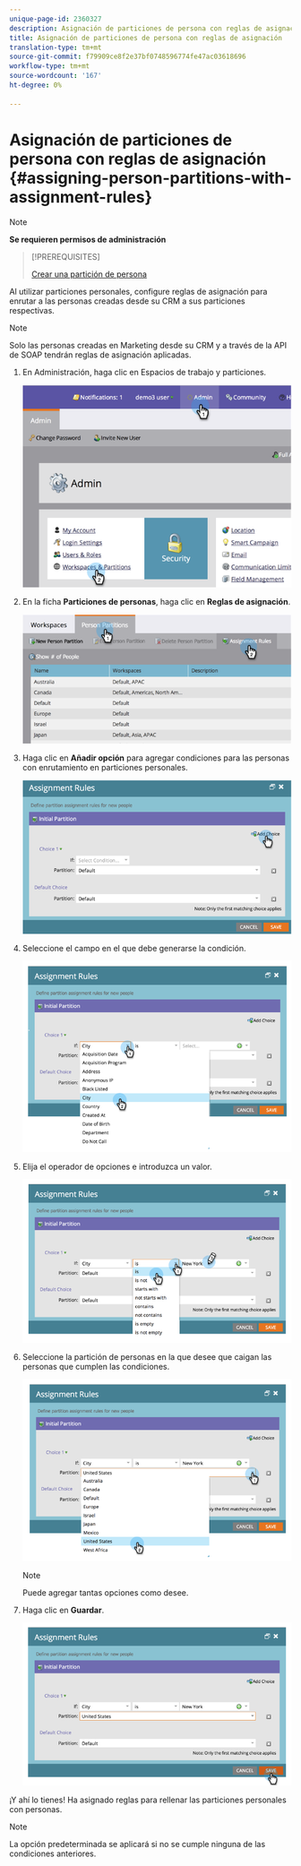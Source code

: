 ```yaml
---
unique-page-id: 2360327
description: Asignación de particiones de persona con reglas de asignación - Documentos de marketing - Documentación del producto
title: Asignación de particiones de persona con reglas de asignación
translation-type: tm+mt
source-git-commit: f79909ce8f2e37bf0748596774fe47ac03618696
workflow-type: tm+mt
source-wordcount: '167'
ht-degree: 0%

---
```



# Asignación de particiones de persona con reglas de asignación {#assigning-person-partitions-with-assignment-rules}

>[!NOTE]
>
>**Se requieren permisos de administración**

>[!PREREQUISITES]
>
>[Crear una partición de persona](/help/marketo/product-docs/administration/workspaces-and-person-partitions/create-a-person-partition.md)

Al utilizar particiones personales, configure reglas de asignación para enrutar a las personas creadas desde su CRM a sus particiones respectivas.

>[!NOTE]
>
>Solo las personas creadas en Marketing desde su CRM y a través de la API de SOAP tendrán reglas de asignación aplicadas.

1. En Administración, haga clic en Espacios de trabajo y particiones.

   ![](assets/image2014-9-17-10-3a32-3a55.png)

1. En la ficha **Particiones de personas**, haga clic en **Reglas de asignación**.

   ![](assets/two-6.png)

1. Haga clic en **Añadir opción** para agregar condiciones para las personas con enrutamiento en particiones personales.

   ![](assets/three-6.png)

1. Seleccione el campo en el que debe generarse la condición.

   ![](assets/four-5.png)

1. Elija el operador de opciones e introduzca un valor.

   ![](assets/five-1.png)

1. Seleccione la partición de personas en la que desee que caigan las personas que cumplen las condiciones.

   ![](assets/six-1.png)

   >[!NOTE]
   >
   >Puede agregar tantas opciones como desee.

1. Haga clic en **Guardar**.

   ![](assets/seven.png)

¡Y ahí lo tienes! Ha asignado reglas para rellenar las particiones personales con personas.

>[!NOTE]
>
>La opción predeterminada se aplicará si no se cumple ninguna de las condiciones anteriores.
